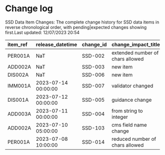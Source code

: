 # Change log
SSD Data Item Changes:
The complete change history for SSD data items in reverse chronological order, with pending|expected changes showing first.Last updated: 12/07/2023 20:54

| item_ref   | release_datetime    | change_id   | change_impact_title              | change_status   | change_type     | change_impact_notes   |
|:-----------|:--------------------|:------------|:---------------------------------|:----------------|:----------------|:----------------------|
| PER001A    | NaT                 | SSD-002     | extended number of chars allowed | pending         | Initiative      |                       |
| ADD002A    | NaT                 | SSD-003     | new item                         | pending         | New Feature     |                       |
| DIS002A    | NaT                 | SSD-006     | new item                         | pending         | New Feature     |                       |
| IMM001A    | 2023-07-14 00:00:00 | SSD-007     | validator changed                | released        | Change          |                       |
| DIS001A    | 2023-07-12 00:00:00 | SSD-005     | guidance change                  | released        | Change          |                       |
| ADD003A    | 2023-07-11 00:00:00 | SSD-004     | from string to integer           | released        | bug             |                       |
| ADD002A    | 2023-07-10 05:00:00 | SSD-103     | cms field name change            | released        | Service Request |                       |
| PER001A    | 2023-07-08 10:00:00 | SSD-014     | reduced number of chars allowed  | released        | Initiative      |                       |